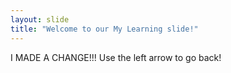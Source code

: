 ```yaml
---
layout: slide
title: "Welcome to our My Learning slide!"
---
```

I MADE A CHANGE!!!
Use the left arrow to go back!